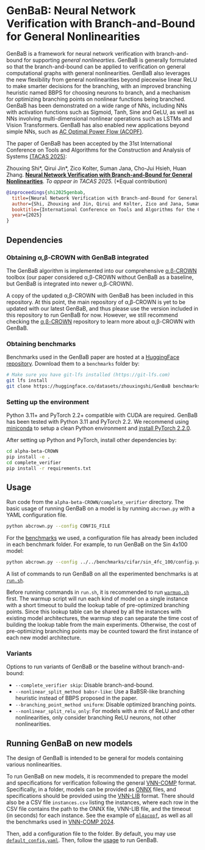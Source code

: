 # GenBaB: Neural Network Verification with Branch-and-Bound for General Nonlinearities

GenBaB is a framework for neural network verification with branch-and-bound for supporting *general nonlinearties*.
GenBaB is generally formulated so that the branch-and-bound can be applied to verification on general computational graphs with general nonlinearities.
GenBaB also leverages the new flexibility from general nonlinearities beyond piecewise linear ReLU to make smarter decisions for the branching, with an improved branching heuristic named BBPS for choosing neurons to branch, and a mechanism for optimizing branching points on nonlinear functions being branched.
GenBaB has been demonstrated on a wide range of NNs, including NNs with activation functions such as Sigmoid, Tanh, Sine and GeLU, as well as NNs involving multi-dimensional nonlinear operations such as LSTMs and Vision Transformers.
GenBaB has also enabled new applications beyond simple NNs, such as [AC Optimal Power Flow (ACOPF)](https://github.com/AI4OPT/ml4acopf_benchmark).

The paper of GenBaB has been accepted by the 31st International Conference on Tools and Algorithms for the Construction and Analysis of Systems [(TACAS 2025)](https://etaps.org/2025/conferences/tacas/):

Zhouxing Shi\*, Qirui Jin\*, Zico Kolter, Suman Jana, Cho-Jui Hsieh, Huan Zhang.
[**Neural Network Verification with Branch-and-Bound for General Nonlinearities**](https://arxiv.org/abs/2405.21063). *To appear in TACAS 2025.* (*Equal contribution)

```bibtex
@inproceedings{shi2025genbab,
  title={Neural Network Verification with Branch-and-Bound for General Nonlinearities},
  author={Shi, Zhouxing and Jin, Qirui and Kolter, Zico and Jana, Suman and Hsieh, Cho-Jui and Zhang, Huan},
  booktitle={International Conference on Tools and Algorithms for the Construction and Analysis of Systems},
  year={2025}
}
```

## Dependencies

### Obtaining α,β-CROWN with GenBaB integrated

The GenBaB algorithm is implemented into our comprehensive [α,β-CROWN](https://github.com/Verified-Intelligence/alpha-beta-CROWN) toolbox (our paper considered α,β-CROWN without GenBaB as a baseline, but GenBaB is integrated into newer α,β-CROWN).

A copy of the updated α,β-CROWN with GenBaB has been included in this repository.
At this point, the main repository of α,β-CROWN is yet to be updated with our latest GenBaB, and thus please use the version included in this repository to run GenBaB for now. However, we still recommend checking the [α,β-CROWN](https://github.com/Verified-Intelligence/alpha-beta-CROWN)  repository to learn more about α,β-CROWN with GenBaB.

### Obtaining benchmarks

Benchmarks used in the GenBaB paper are hosted at a [HuggingFace repository](https://huggingface.co/datasets/zhouxingshi/GenBaB). Download them to a `benchmarks` folder by:
```bash
# Make sure you have git-lfs installed (https://git-lfs.com)
git lfs install
git clone https://huggingface.co/datasets/zhouxingshi/GenBaB benchmarks
```

### Setting up the environment

Python 3.11+ and PyTorch 2.2+ compatible with CUDA are required. GenBaB has been tested with Python 3.11 and PyTorch 2.2. We recommend using [miniconda](https://docs.anaconda.com/miniconda/) to setup a clean Python environment and [install PyTorch 2.2.0](https://pytorch.org/get-started/previous-versions/#linux-and-windows-14).

After setting up Python and PyTorch, install other dependencies by:
```bash
cd alpha-beta-CROWN
pip install -e .
cd complete_verifier
pip install -r requirements.txt
```

## Usage

Run code from the `alpha-beta-CROWN/complete_verifier` directory.
The basic usage of running GenBaB on a model is by running `abcrown.py`
with a YAML configuration file.
```bash
python abcrown.py --config CONFIG_FILE
```

For the [benchmarks](https://huggingface.co/datasets/zhouxingshi/GenBaB/) we used,
a configuration file has already been included in each benchmark folder.
For example, to run GenBaB on the Sin 4x100 model:
```bash
python abcrown.py --config ../../benchmarks/cifar/sin_4fc_100/config.yaml
```

A list of commands to run GenBaB on all the experimented benchmarks is at [`run.sh`](./run.sh).

Before running commands in `run.sh`, it is recommended to run [`warmup.sh`](./warmup.sh) first. The warmup script will run each kind of model on a single instance with a short timeout to build the lookup table of pre-optimized branching points. Since this lookup table can be shared by all the instances with existing model architectures, the warmup step can separate the time cost of building the lookup table from the main experiments. Otherwise, the cost of pre-optimizing branching points may be counted toward the first instance of each new model architecture.

### Variants

Options to run variants of GenBaB or the baseline without branch-and-bound:
* `--complete_verifier skip`: Disable branch-and-bound.
* `--nonlinear_split_method babsr-like`: Use a BaBSR-like branching heuristic instead of BBPS proposed in the paper.
* `--branching_point_method uniform`: Disable optimized branching points.
* `--nonlinear_split_relu_only`: For models with a mix of ReLU and other nonlinearities, only consider branching ReLU neurons, not other nonlinearities.

## Running GenBaB on new models

The design of GenBaB is intended to be general for models containing various nonlinearities.

To run GenBaB on new models, it is recommended to prepare the model and specifications for verification following the general [VNN-COMP](https://github.com/verivital/vnncomp2024/issues/2#issue-2221794616) format.
Specifically, in a folder, models can be provided as [ONNX](https://onnx.ai/) files, and specifications should be provided using the [VNN-LIB](https://www.vnnlib.org/) format.
There should also be a CSV file `instances.csv` listing the instances, where each row in the CSV file contains the path to the ONNX file, VNN-LIB file, and the timeout (in seconds) for each instance.
See the example of [`ml4acopf`](https://huggingface.co/datasets/zhouxingshi/GenBaB/tree/main/ml4acopf), as well as all the benchmarks used in [VNN-COMP 2024](https://github.com/ChristopherBrix/vnncomp2024_benchmarks).

Then, add a configuration file to the folder. By default, you may use [`default_config.yaml`](./default_config.yaml). Then, follow the [usage](#usage) to run GenBaB.
